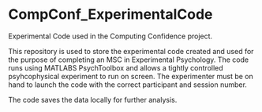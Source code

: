 # CompConf_ExperimentalCode
Experimental Code used in the Computing Confidence project. 

This repository is used to store the experimental code created and used for the purpose of completing an MSC in Experimental Psychology. 
The code runs using MATLABS PsychToolbox and allows a tightly controlled psyhcophysical experiment to run on screen. 
The experimenter must be on hand to launch the code with the correct participant and session number. 

The code saves the data locally for further analysis. 

